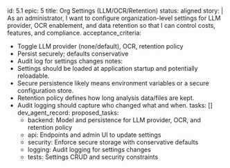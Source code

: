 id: 5.1
epic: 5
title: Org Settings (LLM/OCR/Retention)
status: aligned
story: |
  As an administrator, I want to configure organization-level settings for LLM provider, OCR enablement, and data retention so that I can control costs, features, and compliance.
acceptance_criteria:
  - Toggle LLM provider (none/default), OCR, retention policy
  - Persist securely; defaults conservative
  - Audit log for settings changes
notes:
  - Settings should be loaded at application startup and potentially reloadable.
  - Secure persistence likely means environment variables or a secure configuration store.
  - Retention policy defines how long analysis data/files are kept.
  - Audit logging should capture who changed what and when.
tasks: []
dev_agent_record:
  proposed_tasks:
    - backend: Model and persistence for LLM provider, OCR, and retention policy
    - api: Endpoints and admin UI to update settings
    - security: Enforce secure storage with conservative defaults
    - logging: Audit logging for settings changes
    - tests: Settings CRUD and security constraints
